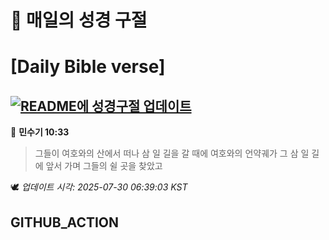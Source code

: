 # 🙏 매일의 성경 구절
# [Daily Bible verse]
## [![README에 성경구절 업데이트](https://github.com/DONGSUKA/first_test/actions/workflows/update-readme-bible.yml/badge.svg)](https://github.com/DONGSUKA/first_test/actions/workflows/update-readme-bible.yml)
<!-- START_BIBLE_VERSE -->
📖 **민수기 10:33**
> 그들이 여호와의 산에서 떠나 삼 일 길을 갈 때에 여호와의 언약궤가 그 삼 일 길에 앞서 가며 그들의 쉴 곳을 찾았고

🕊️ _업데이트 시각: 2025-07-30 06:39:03 KST_
  <!-- END_BIBLE_VERSE -->
## GITHUB_ACTION
